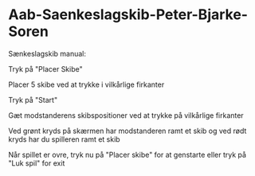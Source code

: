 # Aab-Saenkeslagskib-Peter-Bjarke-Soren

Sænkeslagskib manual:

Tryk på "Placer Skibe"

Placer 5 skibe ved at trykke i vilkårlige firkanter

Tryk på "Start"

Gæt modstanderens skibspositioner ved at trykke på vilkårlige firkanter

Ved grønt kryds på skærmen har modstanderen ramt et skib og ved rødt kryds har du spilleren ramt et skib

Når spillet er ovre, tryk nu på "Placer skibe" for at genstarte eller tryk på "Luk spil" for exit
